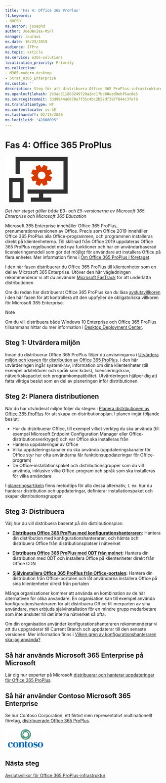 ```yaml
---
title: 'Fas 4: Office 365 ProPlus'
f1.keywords:
- NOCSH
ms.author: josephd
author: JoeDavies-MSFT
manager: laurawi
ms.date: 10/23/2019
audience: ITPro
ms.topic: article
ms.service: o365-solutions
localization_priority: Priority
ms.collection:
- M365-modern-desktop
- Strat_O365_Enterprise
ms.custom: ''
description: Steg för att distribuera Office 365 ProPlus-infrastrukturen för Microsoft 365 Enterprise.
ms.openlocfilehash: 2b3ac311863249720a2dc1fba00ead9ebf6ac8e5
ms.sourcegitcommit: 3dd9944a6070a7f35c4bc2b57df397f844c3fe79
ms.translationtype: HT
ms.contentlocale: sv-SE
ms.lasthandoff: 02/15/2020
ms.locfileid: "42808095"
---
```

# <a name="phase-4-office-365-proplus"></a>Fas 4: Office 365 ProPlus

![Fas 4: Office 365 ProPlus](../media/deploy-foundation-infrastructure/O365proplus_icon.png)

*Det här steget gäller både E3- och E5-versionerna av Microsoft 365 Enterprise och Microsoft 365 Education*

Microsoft 365 Enterprise innehåller Office 365 ProPlus, prenumerationsversionen av Office. Precis som Office 2019 innehåller Office 365 ProPlus alla Office-programmen, och programmen installeras direkt på klientenheterna. Till skillnad från Office 2019 uppdateras Office 365 ProPlus regelbundet med nya funktioner och har en användarbaserad licensieringsmodell som gör det möjligt för användare att installera Office på flera enheter. Mer information finns i [Om Office 365 ProPlus i företaget](https://docs.microsoft.com/deployoffice/about-office-365-proplus-in-the-enterprise).

I den här fasen distribuerar du Office 365 ProPlus till klientenheter som en del av Microsoft 365 Enterprise. Utöver den här vägledningen rekommenderar vi att du använder [Microsoft FasTrack](https://fasttrack.microsoft.com/office) för att underlätta distributionen. 

Om du redan har distribuerat Office 365 ProPlus kan du läsa [avslutsvillkoren](office365proplus-exit-criteria.md) i den här fasen för att kontrollera att den uppfyller de obligatoriska villkoren för Microsoft 365 Enterprise.

>[!Note]
>Om du vill distribuera både Windows 10 Enterprise och Office 365 ProPlus tillsammans hittar du mer information i [Desktop Deployment Center](desktop-deployment-center-home.md).
>

## <a name="step-1-assess-your-environment"></a>Steg 1: Utvärdera miljön

Innan du distribuerar Office 365 ProPlus följer du anvisningarna i [Utvärdera miljön och kraven för distribution av Office 365 ProPlus](https://docs.microsoft.com/DeployOffice/assess-office-365-proplus). I den här utvärderingen ingår systemkrav, information om dina klientenheter (till exempel arkitekturer och språk som krävs), licensieringskrav, nätverkskapacitet och programkompatibilitet. Utvärderingen hjälper dig att fatta viktiga beslut som en del av planeringen inför distributionen.

## <a name="step-2-plan-your-deployment"></a>Steg 2: Planera distributionen

När du har utvärderat miljön följer du stegen i [Planera distributionen av Office 365 ProPlus](https://docs.microsoft.com/DeployOffice/plan-office-365-proplus) för att skapa en distributionsplan. I planen ingår följande beslut: 

- Hur du distribuerar Office, till exempel vilket verktyg du ska använda (till exempel Microsoft Endpoint Configuration Manager eller Office-distributionsverktyget) och var Office ska installeras från
- Hantera uppdateringar av Office
- Vilka uppdateringskanaler du ska använda (uppdateringskanaler för Office styr hur ofta användarna får funktionsuppdateringar för Office-program)
- De Office-installationspaket och distributionsgrupper som du vill använda, inklusive vilka Office-program och språk som ska installeras för vilka användare

I [planeringsartikeln](https://docs.microsoft.com/DeployOffice/plan-office-365-proplus) finns metodtips för alla dessa alternativ, t. ex. hur du hanterar distribution och uppdateringar, definierar installationspaket och skapar distributionsgrupper. 

## <a name="step-3-deploy"></a>Steg 3: Distribuera

Välj hur du vill distribuera baserat på din distributionsplan:

- **[Distribuera Office 365 ProPlus med konfigurationshanteraren](https://docs.microsoft.com/deployoffice/deploy-office-365-proplus-with-system-center-configuration-manager):** Hantera din distribution med konfigurationshanteraren, och hämta och distribuera Office från distributionsplatser i nätverket

- **[Distribuera Office 365 ProPlus med ODT från molnet](https://docs.microsoft.com/deployoffice/deploy-office-365-proplus-from-the-cloud):** Hantera din distribution med ODT och installera Office på klientenheter direkt från Office CDN
 
- **[Självinstallera Office 365 ProPlus från Office-portalen](https://docs.microsoft.com/deployoffice/manage-software-download-settings-office-365):** Hantera din distribution från Office-portalen och låt användarna installera Office på sina klientenheter direkt från portalen

Många organisationer kommer att använda en kombination av de här alternativen för olika användare. En organisation kan till exempel använda konfigurationshanteraren för att distribuera Office till merparten av sina användare, men erbjuda självinstallation för en mindre grupp medarbetare som inte ansluter till det interna nätverket så ofta. 

Om din organisation använder konfigurationshanteraren rekommenderar vi att du uppgraderar till Current Branch och uppdaterar till den senaste versionen. Mer information finns i [Vilken gren av konfigurationshanteraren ska jag använda?](https://docs.microsoft.com/configmgr/core/understand/which-branch-should-i-use)

## <a name="how-microsoft-does-microsoft-365-enterprise"></a>Så här används Microsoft 365 Enterprise på Microsoft

Lär dig hur experter på Microsoft [distribuerar och hanterar uppdateringar för Office 365 ProPlus](https://www.microsoft.com/itshowcase/deploying-and-managing-microsoft-365#primaryR7).

## <a name="how-contoso-did-microsoft-365-enterprise"></a>Så här använder Contoso Microsoft 365 Enterprise

Se hur Contoso Corporation, ett fiktivt men representativt multinationellt företag, [distribuerade Office 365 ProPlus](contoso-o365pp.md).

![Contoso Corporation](../media/contoso-overview/contoso-icon.png)

## <a name="next-step"></a>Nästa steg

[Avslutsvillkor för Office 365 ProPlus-infrastruktur](office365proplus-exit-criteria.md)
